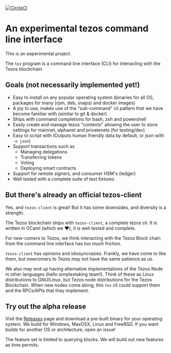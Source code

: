 [![CircleCI](https://circleci.com/gh/ecadlabs/tez.svg?style=svg)](https://circleci.com/gh/ecadlabs/tez)

# An experimental tezos command line interface

This is an experimental project.

The `tez` program is a command line interface (CLI) for interacting with the Tezos blockchain.

## Goals (not necessarily implemented yet!)

* Easy to install on any popular operating system (binaries for all OS, packages for many (rpm, deb, snaps) and docker images)
* A joy to use, makes use of the "sub-command" cli pattern that we have become familiar with (similar to git & docker)
* Ships with command completions for bash, zsh and powershell
* Easily create and manage tezos "contexts" allowing the user to store settings for mainnet, alphanet and privatenets (for testing/dev)
* Easy to script with (Outputs human friendly data by default, or json with `-o json`)
* Support transactions such as
  * Managing delegations
  * Transferring tokens
  * Voting
  * Deploying smart contracts
* Support for remote signers, and consumer HSM's (ledger)
* Well tested with a complete suite of text fixtures

## But there's already an official tezos-client

Yes, and `tezos-client` is great! But it has some downsides, and diversity is a strength.

The Tezos blockchain ships with `tezos-client`, a complete tezos cli. It is written in OCaml (which we ❤️), it is well tested and complete.

For new-comers to Tezos, we think interacting with the Tezos Block chain from the command line interface has too much friction.

`tezos-client` has opinions and idiosyncrasies. Frankly, we have come to like them, but newcomers to Tezos may not have the same patience as us.

We also may end up having alternative implementations of the Tezos Node in other languages (hello simplestaking team!). Think of these as Linux distributions to GNU/Linux, but Tezos node distributions for the Tezos Blockchain. When new nodes come along, this `tez` cli could support them and the RPCs/APIs that they implement.

## Try out the alpha release

Visit the [Releases](https://github.com/ecadlabs/tez/releases) page and download a pre-built binary for your operating system. We build for Windows, MaxOSX, Linux and FreeBSD. If you want builds for another OS or architecture, open an issue!

The feature set is limited to querying blocks. We will build out new features as time permits.
